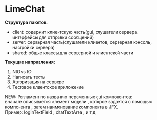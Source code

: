 # LimeChat
<b>Структура пакетов.</b><br>
<ul>

<li> client: содержит клиентскую часть(gui, слушатели сервера, интерфейсы для отправки сообщений)</li>
<li>  server: серверная часть(слушатели клиентов, серверная консоль, настройки сервера)</li>
<li> shared: общие классы для серверной и клиентской части</li>
 </ul>

<b>Текущие направления:</b>
<ol>
<li>NIO vs IO</li>
<li>Написать тесты</li>
<li>Авторизация на сервере</li>
<li>Тестовое клиентское приложение</li>
</ol>

NEW:
Регламент по названию переменных gui компонентов: <br>
вначале описывается элемент модели , которое задается с помощью компонента , затем наименование компонента в JFX.<br>
Пример: loginTextField , chatTextArea , и т.д
